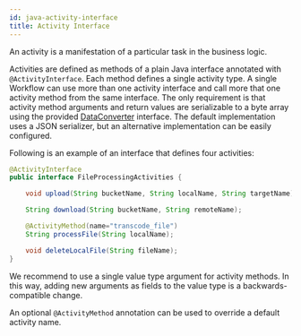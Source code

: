 ```yaml
---
id: java-activity-interface
title: Activity Interface
---
```


An activity is a manifestation of a particular task in the business logic.

Activities are defined as methods of a plain Java interface annotated with `@ActivityInterface`.
Each method defines a single activity type. A single Workflow can use more than one activity interface and call more
that one activity method from the same interface.
The only requirement is that activity method arguments and return values are serializable to a byte array using the provided
[DataConverter](https://www.javadoc.io/doc/io.temporal/temporal-sdk/latest/io/temporal/common/converter/DataConverter.html)
interface. The default implementation uses a JSON serializer, but an alternative implementation can be easily configured.

Following is an example of an interface that defines four activities:

```java
@ActivityInterface
public interface FileProcessingActivities {

    void upload(String bucketName, String localName, String targetName);

    String download(String bucketName, String remoteName);

    @ActivityMethod(name="transcode_file")
    String processFile(String localName);

    void deleteLocalFile(String fileName);
}

```
We recommend to use a single value type argument for activity methods. In this way, adding new arguments as fields
to the value type is a backwards-compatible change.

An optional `@ActivityMethod` annotation can be used to override a default activity name.
